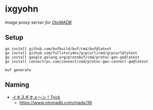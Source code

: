 # ixgyohn

_Image proxy server for [OtoMADB](https://www.otomadb.com/)_

## Setup

```
go install github.com/bufbuild/buf/cmd/buf@latest
go install github.com/fullstorydev/grpcurl/cmd/grpcurl@latest
go install google.golang.org/protobuf/cmd/protoc-gen-go@latest
go install connectrpc.com/connect/cmd/protoc-gen-connect-go@latest

buf generate
```

## Naming

- [イキスギオォ～ン！Trick](https://www.nicovideo.jp/watch/sm38462660)
  - https://www.otomadb.com/mads/36
